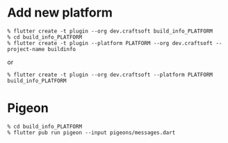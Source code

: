 # Add new platform

```console
% flutter create -t plugin --org dev.craftsoft build_info_PLATFORM
% cd build_info_PLATFORM
% flutter create -t plugin --platform PLATFORM --org dev.craftsoft --project-name buildinfo
```

or

```console
% flutter create -t plugin --org dev.craftsoft --platform PLATFORM build_info_PLATFORM
```


# Pigeon

```console
% cd build_info_PLATFORM
% flutter pub run pigeon --input pigeons/messages.dart
```